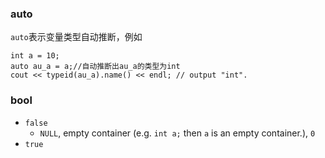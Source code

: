 ### auto
`auto`表示变量类型自动推断，例如
```
int a = 10;
auto au_a = a;//自动推断出au_a的类型为int
cout << typeid(au_a).name() << endl; // output "int".
```
### bool
+ `false`
  + `NULL`, empty container (e.g. `int a;` then `a` is an empty container.), `0`
+ `true`
